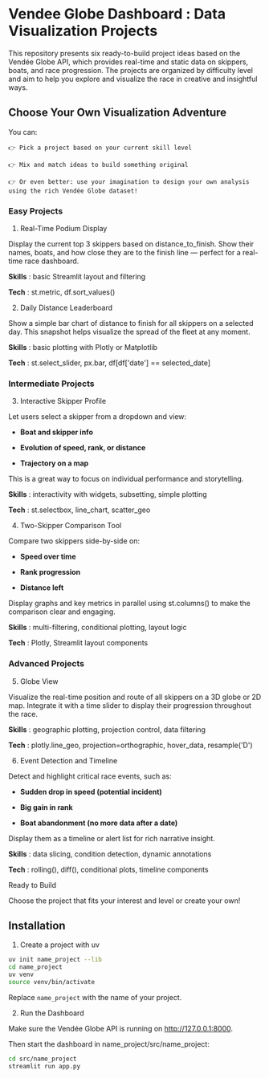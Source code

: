 # Vendee Globe Dashboard : Data Visualization Projects

This repository presents six ready-to-build project ideas based on the Vendée Globe API, which provides real-time and static data on skippers, boats, and race progression.
The projects are organized by difficulty level and aim to help you explore and visualize the race in creative and insightful ways.

## Choose Your Own Visualization Adventure

You can:

    👉 Pick a project based on your current skill level

    👉 Mix and match ideas to build something original

    👉 Or even better: use your imagination to design your own analysis using the rich Vendée Globe dataset!

### Easy Projects

1. Real-Time Podium Display

Display the current top 3 skippers based on distance_to_finish.
Show their names, boats, and how close they are to the finish line — perfect for a real-time race dashboard.

**Skills** : basic Streamlit layout and filtering

 **Tech** : st.metric, df.sort_values()

2. Daily Distance Leaderboard

Show a simple bar chart of distance to finish for all skippers on a selected day.
This snapshot helps visualize the spread of the fleet at any moment.

**Skills** : basic plotting with Plotly or Matplotlib

**Tech** : st.select_slider, px.bar, df[df['date'] == selected_date]

### Intermediate Projects

3. Interactive Skipper Profile

Let users select a skipper from a dropdown and view:

 - **Boat and skipper info**

- **Evolution of speed, rank, or distance**

- **Trajectory on a map**

This is a great way to focus on individual performance and storytelling.

**Skills** : interactivity with widgets, subsetting, simple plotting

**Tech** : st.selectbox, line_chart, scatter_geo

4. Two-Skipper Comparison Tool

Compare two skippers side-by-side on:

- **Speed over time**

- **Rank progression**

- **Distance left**

Display graphs and key metrics in parallel using st.columns() to make the comparison clear and engaging.

**Skills** : multi-filtering, conditional plotting, layout logic

**Tech** : Plotly, Streamlit layout components

### Advanced Projects

5. Globe View

Visualize the real-time position and route of all skippers on a 3D globe or 2D map.
Integrate it with a time slider to display their progression throughout the race.

**Skills** : geographic plotting, projection control, data filtering

**Tech** : plotly.line_geo, projection=orthographic, hover_data, resample('D')

6. Event Detection and Timeline

Detect and highlight critical race events, such as:

- **Sudden drop in speed (potential incident)**

- **Big gain in rank**

- **Boat abandonment (no more data after a date)**

Display them as a timeline or alert list for rich narrative insight.

**Skills** : data slicing, condition detection, dynamic annotations

**Tech** : rolling(), diff(), conditional plots, timeline components

Ready to Build

Choose the project that fits your interest and level or create your own!


## Installation
1. Create a project with uv

```bash
uv init name_project --lib
cd name_project
uv venv
source venv/bin/activate
```

Replace `name_project` with the name of your project.

2. Run the Dashboard

Make sure the Vendée Globe API is running on http://127.0.0.1:8000.

Then start the dashboard in name_project/src/name_project:

```bash
cd src/name_project
streamlit run app.py
```
